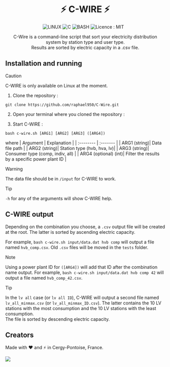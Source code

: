 <h1 align='center'>
  ⚡ C-WIRE ⚡
</h1>

<p align='center'>
  <a>
    <img alt="LINUX" src="https://img.shields.io/badge/Linux-FCC624?style=for-the-badge&logo=linux&logoColor=black">
    <img alt="C" src="https://img.shields.io/badge/C-00599C?style=for-the-badge&logo=c&logoColor=white">
    <img alt="BASH" src="https://img.shields.io/badge/bash_script-%23121011.svg?style=for-the-badge&logo=gnu-bash&logoColor=white)">  
    <img alt="Licence : MIT" src="https://img.shields.io/badge/License-GPL%20v3-yellow.svg">   
  </a>&nbsp;&nbsp;
</p>

<p align='center'>
    C-Wire is a command-line script that sort your electricity distribution system by station type and user type.<br>
    Results are sorted by electric capacity in a .csv file.
</p>

## Installation and running

> [!CAUTION]
> C-WIRE is only available on Linux at the moment.

1. Clone the repository :
```
git clone https://github.com/raphael950/C-Wire.git
```

2. Open your terminal where you cloned the repository :

3. Start C-WIRE :
```
bash c-wire.sh [ARG1] [ARG2] [ARG3] ([ARG4])
```
where
| Argument | Explanation  |
| :-------- | :------- |
| ARG1 (string)| Data file path |
| ARG2 (string)| Station type (hvb, hva, lv)|
| ARG3 (string)| Consumer type (comp, indiv, all) |
| ARG4 (optional) (int)| Filter the results by a specific power plant ID |

> [!WARNING]
> The data file should be in `/input` for C-WIRE to work.

> [!TIP]
> `-h` for any of the arguments will show C-WIRE help.

## C-WIRE output

Depending on the combination you choose, a `.csv` output file will be created at the root. The latter is sorted by ascending electric capacity.

For example, `bash c-wire.sh input/data.dat hvb comp` will output a file named `hvb_comp.csv`.
Old `.csv` files will be moved in the `tests` folder.

> [!NOTE]
> Using a power plant ID for `([ARG4])` will add that ID after the combination name output.
> For example, `bash c-wire.sh input/data.dat hvb comp 42` will output a file named `hvb_comp_42.csv`.

> [!TIP]
> In the `lv all` case (or `lv all ID`), C-WIRE will output a second file named `lv_all_minmax.csv` (or `lv_all_minmax_ID.csv`).
> The latter contains the 10 LV stations with the most consumption and the 10 LV stations with the least consumption.<br>
> The file is sorted by descending electric capacity.

## Creators

Made with ❤️ and ⚡ in Cergy-Pontoise, France.

<a href="https://github.com/raphael950/C-Wire/graphs/contributors">
  <img src="https://contrib.rocks/image?repo=raphael950/C-Wire" />
</a>
